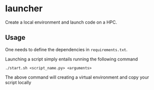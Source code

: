 # launcher
Create a local environment and launch code on a HPC.

## Usage
One needs to define the dependencies in `requirements.txt`.

Launching a script simply entails running the following command
```
./start.sh <script_name.py> <arguments>
```
The above command will creating a virtual environment and copy your script locally
